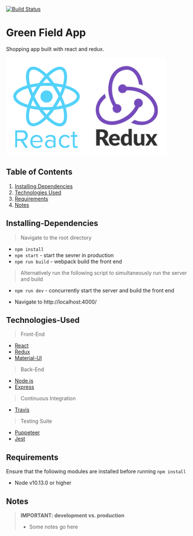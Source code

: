 [![Build Status](https://travis-ci.org/teamuru/greenfieldApp.svg?branch=master)](https://travis-ci.org/teamuru/greenfieldApp)

# Green Field App

Shopping app built with react and redux.

<!-- TODO: link to a .gif of the app -->
<!-- <img src='./snapshot.gif' height='80%' width='80%'> -->

![Technologies](documentation/technologies.png)

## Table of Contents

1. [Installing Dependencies](#Installing-Dependencies)
2. [Technologies Used](#Technologies-Used)
3. [Requirements](#Requirements)
4. [Notes](#Notes)

## Installing-Dependencies

> Navigate to the root directory

- `npm install`
- `npm start` - start the sevrer in production
- `npm run build` - webpack build the front end

> Alternatively run the following script to simultaneously run the server and build

- `npm run dev` - concurrently start the server and build the front end

* Navigate to http://localhost:4000/

## Technologies-Used

> Front-End

- [React](https://reactjs.org/)
- [Redux](https://redux.js.org/)
- [Material-UI](https://material-ui.com/)

> Back-End

- [Node.js](https://nodejs.org/en/)
- [Express](https://expressjs.com)

> Continuous Integration

- [Travis](https://travis-ci.org/)

> Testing Suite

- [Puppeteer](https://pptr.dev/)
- [Jest](https://jestjs.io/docs/en/api)

## Requirements

Ensure that the following modules are installed before running `npm install`

- Node v10.13.0 or higher

## Notes

> **IMPORTANT: development vs. production**
>
> - Some notes go here
